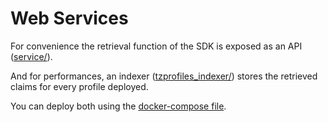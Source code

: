 # Web Services
For convenience the retrieval function of the SDK is exposed as an API
([service/](service)).

And for performances, an indexer ([tzprofiles_indexer/](indexer)) stores the retrieved
claims for every profile deployed.

You can deploy both using the [docker-compose file](docker-compose.yml).
